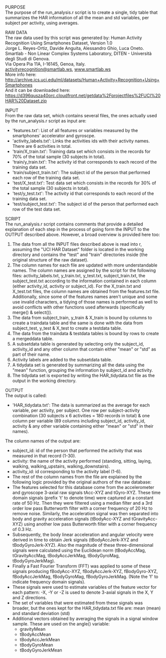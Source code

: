 PURPOSE  
The purpose of the run_analysis.r script is to create a single, tidy table that summarizes the HAR information of all the mean and std variables, per subject per activity, using averages.  

RAW DATA  
The raw data used by this script was generated by: Human Activity Recognition Using Smartphones Dataset, Version 1.0  
Jorge L. Reyes-Ortiz, Davide Anguita, Alessandro Ghio, Luca Oneto.  
Smartlab - Non Linear Complex Systems Laboratory, DITEN - Università degli Studi di Genova.  
Via Opera Pia 11A, I-16145, Genoa, Italy.  
activityrecognition@smartlab.ws, www.smartlab.ws  
More info here: http://archive.ics.uci.edu/ml/datasets/Human+Activity+Recognition+Using+Smartphones  
And it can be downloaded here: https://d396qusza40orc.cloudfront.net/getdata%2Fprojectfiles%2FUCI%20HAR%20Dataset.zip  

INPUT  
From the raw data set, which contains several files, the ones actually used by the run_analysis.r script as input are:  
- 'features.txt': List of all features or variables measured by the smartphones' accelerator and gyroscpe.
- 'activity_labels.txt': Links the activities ids with their activity names.  There are 6 activities in total.
- 'train/X_train.txt': Training data set which consists in the records for 70% of the total sample (30 subjects in total).
- 'train/y_train.txt': The activity id that corresponds to each record of the training data set.
- 'train/subject_train.txt': The subject id of the person that performed each row of the training data set. 
- 'test/X_test.txt': Test data set which consists in the records for 30% of the total sample (30 subjects in total).
- 'test/y_test.txt': The activity id that corresponds to each record of the training data set.
- 'test/subject_test.txt': The subject id of the person that performed each row of the test data set.

SCRIPT  
The run_analysis.r script contains comments that provide a detailed explanation of each step in the process of going form the INPUT to the OUTPUT described above.  However, a broad overview is provided here too:  

1. The data from all the INPUT files described above is read into r, assuming the "UCI HAR Dataset" folder is located in the working directory and contains the "test" and "train" directories inside (the original structure of the raw dataset).  
2. The column names for each file are updated with more understandable names.  The column names are assigned by the script for the following files: activity_labels.txt, y_train.txt, y_test.txt, subject_train.txt, the subject_test.txt according to the information contained in each column (either activity_id, activity or subject_id).  For the X_train.txt and X_test.txt files, the column names are obtained from the features.txt file.  Additionally, since some of the features names aren't unique and some use invalid characters, a tidying of those names is performed as well to avoid conflicts with other functions used afterwards (specifically merge() & select()).  
3. The data from subject_train, y_train & X_train is bound by columns to create a traindata table and the same is done with the data from subject_test, y_test & X_test to create a testdata table.  
4. The data from the traindata & testdata tables is bound by rows to create a mergeddata table.  
5. A subsetdata table is generated by selecting only the subject_id, activity_id and any other column that contain either "mean" or "std" as part of their name.  
6. Activity labels are added to the subsetdata table.  
7. A tidydata set is generated by summarizing all the data using the "mean" function, grouping the information by subject_id and activity.  
8. The tidydata set is exported by writing the HAR_tidydata.txt file as the output in the working directory.  

OUTPUT  
The output is called:  

- 'HAR_tidydata.txt': The data is summarized as the average for each variable, per activity, per subject.  One row per subject-activity combination (30 subjects x 6 activities = 180 records in total) & one column per variable (89 columns including subject_id, activity_id, activity & any other variable containing either "mean" or "std" in their names).
 
The column names of the output are:
- subject_id: id of the person that performed the activity that was measured in that record (1-30).  
- activity: the name of the activity performed (standing, sitting, laying, walking, walking_upstairs, walking_downstairs).  
- activity_id: id corresponding to the activity label (1-6).  
- The rest of the column names from the file are explained by the following logic provided by the original authors of the raw database:  
 - The features selected for this database come from the accelerometer and gyroscope 3-axial raw signals tAcc-XYZ and tGyro-XYZ. These time domain signals (prefix 't' to denote time) were captured at a constant rate of 50 Hz. Then they were filtered using a median filter and a 3rd order low pass Butterworth filter with a corner frequency of 20 Hz to remove noise. Similarly, the acceleration signal was then separated into body and gravity acceleration signals (tBodyAcc-XYZ and tGravityAcc-XYZ) using another low pass Butterworth filter with a corner frequency of 0.3 Hz.
 - Subsequently, the body linear acceleration and angular velocity were derived in time to obtain Jerk signals (tBodyAccJerk-XYZ and tBodyGyroJerk-XYZ). Also the magnitude of these three-dimensional signals were calculated using the Euclidean norm (tBodyAccMag, tGravityAccMag, tBodyAccJerkMag, tBodyGyroMag, tBodyGyroJerkMag).   
 - Finally a Fast Fourier Transform (FFT) was applied to some of these signals producing fBodyAcc-XYZ, fBodyAccJerk-XYZ, fBodyGyro-XYZ, fBodyAccJerkMag, fBodyGyroMag, fBodyGyroJerkMag. (Note the 'f' to indicate frequency domain signals).  
 - These signals were used to estimate variables of the feature vector for each pattern: -X, -Y or -Z is used to denote 3-axial signals in the X, Y and Z directions.
 - The set of variables that were estimated from these signals was broader, but the ones kept for the HAR_tidydata.txt file are: mean (mean) and standard deviation (std)
 - Additional vectors obtained by averaging the signals in a signal window sample. These are used on the angle() variable:
   - gravityMean
   - tBodyAccMean
   - tBodyAccJerkMean
   - tBodyGyroMean
   - tBodyGyroJerkMean
